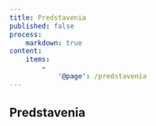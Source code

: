 ```yaml
---
title: Predstavenia
published: false
process:
    markdown: true
content:
    items:
        -
            '@page': /predstavenia
---
```


## Predstavenia